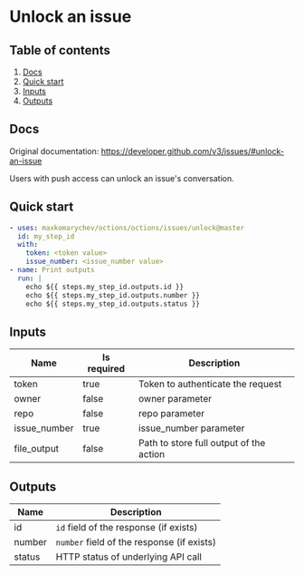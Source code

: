 # Unlock an issue

## Table of contents

1. [Docs](#docs)
1. [Quick start](#quick-start)
1. [Inputs](#inputs)
1. [Outputs](#outputs)

<a name="quick-start" ></a>
## Docs

Original documentation: https://developer.github.com/v3/issues/#unlock-an-issue

Users with push access can unlock an issue's conversation.


<a name="quick start" ></a>
## Quick start

```yaml
- uses: maxkomarychev/octions/octions/issues/unlock@master
  id: my_step_id
  with:
    token: <token value>
    issue_number: <issue_number value>
- name: Print outputs
  run: |
    echo ${{ steps.my_step_id.outputs.id }}
    echo ${{ steps.my_step_id.outputs.number }}
    echo ${{ steps.my_step_id.outputs.status }}
```


<a name="inputs" ></a>
## Inputs

| Name | Is required | Description |
|---|---|---|
|token|true|Token to authenticate the request
|owner|false|owner parameter
|repo|false|repo parameter
|issue_number|true|issue_number parameter
|file_output|false|Path to store full output of the action

<a name="outputs" ></a>
## Outputs

| Name | Description |
|---|---|
|id|`id` field of the response (if exists)|
|number|`number` field of the response (if exists)|
|status|HTTP status of underlying API call|

